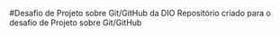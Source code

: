 #Desafio de Projeto sobre Git/GitHub da DIO
 Repositório criado para o desafio de Projeto sobre Git/GitHub
